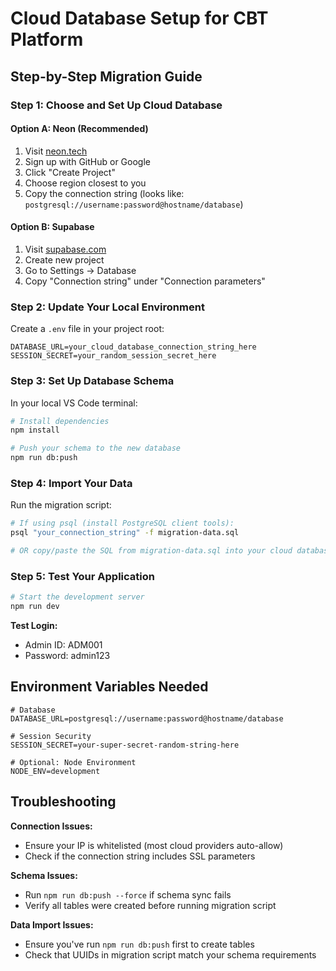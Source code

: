 # Cloud Database Setup for CBT Platform

## Step-by-Step Migration Guide

### Step 1: Choose and Set Up Cloud Database

#### Option A: Neon (Recommended)
1. Visit [neon.tech](https://neon.tech)
2. Sign up with GitHub or Google
3. Click "Create Project"
4. Choose region closest to you
5. Copy the connection string (looks like: `postgresql://username:password@hostname/database`)

#### Option B: Supabase
1. Visit [supabase.com](https://supabase.com)
2. Create new project
3. Go to Settings → Database
4. Copy "Connection string" under "Connection parameters"

### Step 2: Update Your Local Environment

Create a `.env` file in your project root:
```
DATABASE_URL=your_cloud_database_connection_string_here
SESSION_SECRET=your_random_session_secret_here
```

### Step 3: Set Up Database Schema

In your local VS Code terminal:
```bash
# Install dependencies
npm install

# Push your schema to the new database
npm run db:push
```

### Step 4: Import Your Data

Run the migration script:
```bash
# If using psql (install PostgreSQL client tools):
psql "your_connection_string" -f migration-data.sql

# OR copy/paste the SQL from migration-data.sql into your cloud database's SQL editor
```

### Step 5: Test Your Application

```bash
# Start the development server
npm run dev
```

**Test Login:**
- Admin ID: ADM001
- Password: admin123

## Environment Variables Needed

```env
# Database
DATABASE_URL=postgresql://username:password@hostname/database

# Session Security
SESSION_SECRET=your-super-secret-random-string-here

# Optional: Node Environment
NODE_ENV=development
```

## Troubleshooting

**Connection Issues:**
- Ensure your IP is whitelisted (most cloud providers auto-allow)
- Check if the connection string includes SSL parameters

**Schema Issues:**
- Run `npm run db:push --force` if schema sync fails
- Verify all tables were created before running migration script

**Data Import Issues:**
- Ensure you've run `npm run db:push` first to create tables
- Check that UUIDs in migration script match your schema requirements